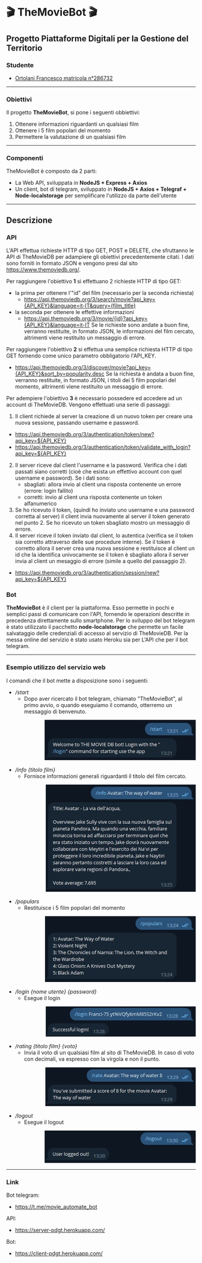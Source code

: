 # 🎬 TheMovieBot 🎬 #

## Progetto Piattaforme Digitali per la Gestione del Territorio ##

### Studente ###
 * [Ortolani Francesco matricola n°286732](https://github.com/Franci-75)

------------------------------------------------------------------------

### Obiettivi ###
Il progetto **TheMovieBot**, si pone i seguenti obbiettivi:
1. Ottenere informazioni riguardanti un qualsiasi film
2. Ottenere i 5 film popolari del momento
3. Permettere la valutazione di un qualsiasi film

------------------------------------------------------------------------

### Componenti ###
TheMovieBot è composto da 2 parti:
- La Web API, sviluppata in **NodeJS + Express + Axios**
- Un client, bot di telegram, sviluppato in **NodeJS + Axios + Telegraf + Node-localstorage** per semplificare l'utilizzo da parte dell'utente

------------------------------------------------------------------------

## Descrizione ##

### API ###
L'API effettua richieste HTTP di tipo GET, POST e DELETE, che sfruttanno le API di TheMovieDB per adampiere gli obiettivi precedentemente citati. I dati sono forniti in formato JSON e vengono presi dal sito https://www.themoviedb.org/. 

Per raggiungere l'obiettivo **1** si effettuano 2 richieste HTTP di tipo GET:
+ la prima per ottenere l'"id" del film (necessario per la seconda richiesta)
    - https://api.themoviedb.org/3/search/movie?api_key={API_KEY}&language=it-IT&query={film_title}
+ la seconda per ottenere le effettive informazioni
    - https://api.themoviedb.org/3/movie/{id}?api_key={API_KEY}&language=it-IT
Se le richieste sono andate a buon fine, verranno restituite, in formato JSON, le informazioni del film cercato, altrimenti viene restituito un messaggio di errore.

Per raggiungere l'obiettivo **2** si effettua una semplice richiesta HTTP di tipo GET fornendo come unico parametro obbligatorio l'API_KEY.
- https://api.themoviedb.org/3/discover/movie?api_key={API_KEY}&sort_by=popularity.desc
Se la richiesta è andata a buon fine, verranno restituite, in formato JSON, i titoli dei 5 film popolari del momento, altrimenti viene restituito un messaggio di errore.

Per adempiere l'obiettivo **3** è necessario possedere ed accedere ad un account di TheMovieDB.
Vengono effettuati una serie di passaggi:
1. Il client richiede al server la creazione di un nuovo token per creare una nuova sessione, passando username e password.
- https://api.themoviedb.org/3/authentication/token/new?api_key=${API_KEY}
- https://api.themoviedb.org/3/authentication/token/validate_with_login?api_key=${API_KEY}
2. Il server riceve dal client l'username e la password. Verifica che i dati passati siano corretti (cioè che esista un effettivo account con quel username e password). Se i dati sono:
    - sbagliati: allora invio al client una risposta contenente un errore (errore: login fallito)
    - corretti: invio al client una risposta contenente un token alfanumerico
3. Se ho ricevuto il token, (quindi ho inviato uno username e una password corretta al server) il client invia nuovamente al server il token generato nel punto 2. Se ho ricevuto un token sbagliato mostro un messaggio di errore.
4. Il server riceve il token inviato dal client, lo autentica (verifica se il token sia corretto attraverso delle sue procedure interne). Se il token è corretto allora il server crea una nuova sessione e restituisce al client un id che la identifica univocamente se il token è sbagliato allora il server invia al client un mesaggio di errore (simile a quello del passaggio 2).
- https://api.themoviedb.org/3/authentication/session/new?api_key=${API_KEY}


### Bot ###

**TheMovieBot** è il client per la piattaforma. Esso permette in pochi e semplici passi di comunicare con l'API, fornendo le operazioni descritte in precedenza direttamente sullo smartphone.
Per lo sviluppo del bot telegram è stato utilizzato il pacchetto **node-localstorage** che permette un facile salvataggio delle credenziali di accesso al servizio di TheMovieDB. 
Per la messa online del servizio è stato usato Heroku sia per L'API che per il bot telegram.


------------------------------------------------------------------------

### Esempio utilizzo del servizio web ###

I comandi che il bot mette a disposizione sono i seguenti:
- */start* 
    * Dopo aver ricercato il bot telegram, chiamato "TheMovieBot", al primo avvio, o quando eseguiamo il comando, otterremo un messaggio di benvenuto.
<div align="right"><img src='img/start.jpg' ></div>

- */info {titolo film}*
    * Fornisce informazioni generali riguardanti il titolo del film cercato.
<div align="right"><img src='img/info.jpg' ></div>

- */populars*
    * Restituisce i 5 film popolari del momento
<div align="right"><img src='img/populars.jpg' ></div>

- */login {nome utente} {password}*
    * Esegue il login
<div align="right"><img src='img/login.jpg' ></div>

- */rating {titolo film} {voto}*
    * Invia il voto di un qualsiasi film al sito di TheMovieDB. In caso di voto con decimali, va espresso con la virgola e non il punto.
<div align="right"><img src='img/rating.jpg' ></div>

- */logout* 
    * Esegue il logout
<div align="right"><img src='img/logout.jpg' ></div>

------------------------------------------------------------------------

### Link ###

Bot telegram:
+ https://t.me/movie_automate_bot

API:
+ https://server-pdgt.herokuapp.com/

Bot:
+ https://client-pdgt.herokuapp.com/